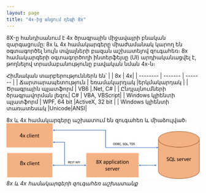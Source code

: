 ```yaml
---
layout: page
title: "4x-ից անցում դեպի 8x" 
---
```


8X-ը հանդիսանում է 4x ծրագրային միջավայրի բնական զարգացումը: 8x և 4x համակարգերը միաժամանակ կարող են օգտագործել նույն տվյալների բազան աշխատելով զուգահեռ։ 8x համակարգերի օգտագործողի ինտերֆեյսը (UI) արդիականացվել է, թողնելով տրամաբանությունը բավական նման 4x-ն։

Հիմնական տարբերություններն են՝
|  | 8x | 4x|
| -------- | ------- | ------- |
| Ճարտարապետություն | եռամակարդակ |երկմակարդակ |
| Ծրագրային պլատֆորմ | VB6 |.Net, C# |
| Ընդլայնումների ծրագրավորման լեզու| C# | VBA, VBScript|
|  Windows կլիենտի պլատֆորմ | WPF, 64 bit |ActiveX, 32 bit |
|  Windows կլիենտի տառատեսակ |Unicode|ANSI|

8x և 4x համակարգերը աշխատում են զուգահեռ և միաձուլված։
 ![8x և 4x համակարգերի զուգահեռ աշխատանք](4x_8x_together.png)
 *8x և 4x համակարգերի զուգահեռ աշխատանք*

